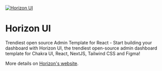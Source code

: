 [<img alt="Horizon UI" src="https://i.ibb.co/rF2kSNB/horizon-ui-github-org-readme.png" /> ](https://horizon-ui.com/?ref=github-org)

<h1>Horizon UI</h1>
<p>Trendiest open source Admin Template for React - Start building your dashboard with Horizon UI, the trendiest open-source admin dashboard template for Chakra UI, React, NextJS, Tailwind CSS and Figma!

</p>

More details on [Horizon's website](https://horizon-ui.com/?ref=github-org).
